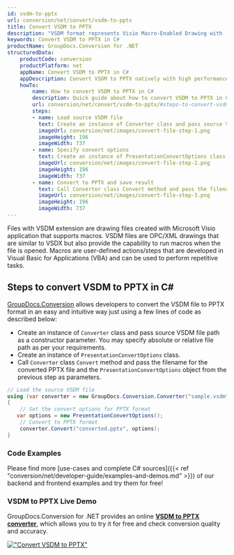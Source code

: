 ```yaml
---
id: vsdm-to-pptx
url: conversion/net/convert/vsdm-to-pptx
title: Convert VSDM to PPTX
description: "VSDM format represents Visio Macro-Enabled Drawing with .vsdm extension. Learn how to convert VSDM to PPTX file programmatically in C# language using GroupDocs.Conversion for .NET library."
keywords: Convert VSDM to PPTX in C#
productName: GroupDocs.Conversion for .NET
structuredData:
    productCode: conversion
    productPlatform: net
    appName: Convert VSDM to PPTX in C#
    appDescription: Convert VSDM to PPTX natively with high performance using C# language and server side GroupDocs.Conversion for .NET APIs, without the use of any software like Microsoft or Open Office.
    howTo:
        name: How to convert VSDM to PPTX in C# 
        description: Quick guide about how to convert VSDM to PPTX in C# with high performance and accuracy.
        url: conversion/net/convert/vsdm-to-pptx/#steps-to-convert-vsdm-to-pptx-in-c
        steps:
        - name: Load source VSDM file 
          text: Create an instance of Converter class and pass source VSDM file path as a constructor parameter. You may specify absolute or relative file path as per your requirements. 
          imageUrl: conversion/net/images/convert-file-step-1.png
          imageHeight: 196
          imageWidth: 737
        - name: Specify convert options 
          text: Create an instance of PresentationConvertOptions class.
          imageUrl: conversion/net/images/convert-file-step-2.png
          imageHeight: 196
          imageWidth: 737
        - name: Convert to PPTX and save result 
          text: Call Converter class Convert method and pass the filename for the converted HTML file and the PresentationConvertOptions object from the previous step as parameters.
          imageUrl: conversion/net/images/convert-file-step-3.png
          imageHeight: 196
          imageWidth: 737
---
```


Files with VSDM extension are drawing files created with Microsoft Visio application that supports macros. VSDM files are OPC/XML drawings that are similar to VSDX but also provide the capability to run macros when the file is opened. Macros are user-defined actions/steps that are developed in Visual Basic for Applications (VBA) and can be used to perform repetitive tasks.

## Steps to convert VSDM to PPTX in C#

[GroupDocs.Conversion](https://products.groupdocs.com/conversion/net) allows developers to convert the VSDM file to PPTX format in an easy and intuitive way just using a few lines of code as described below:

* Create an instance of `Converter` class and pass source VSDM file path as a constructor parameter. You may specify absolute or relative file path as per your requirements. 
* Create an instance of `PresentationConvertOptions` class.
* Call `Converter` class `Convert` method and pass the filename for the converted PPTX file and the `PresentationConvertOptions` object from the previous step as parameters.

```csharp
// Load the source VSDM file
using (var converter = new GroupDocs.Conversion.Converter("sample.vsdm"))
{
    // Set the convert options for PPTX format
   var options = new PresentationConvertOptions();
    // Convert to PPTX format
    converter.Convert("converted.pptx", options);
}
```

### Code Examples

Please find more [use-cases and complete C# sources]({{< ref "conversion/net/developer-guide/examples-and-demos.md" >}}) of our backend and frontend examples and try them for free!

### VSDM to PPTX Live Demo

GroupDocs.Conversion for .NET provides an online [**VSDM to PPTX converter**](https://products.groupdocs.app/conversion/vsdm-to-pptx), which allows you to try it for free and check conversion quality and accuracy.

[!["Convert VSDM to PPTX"](conversion/net/images/convert-to-pptx/convert-vsdm-to-pptx.png)](https://products.groupdocs.app/conversion/vsdm-to-pptx)
